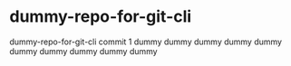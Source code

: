 # dummy-repo-for-git-cli
dummy-repo-for-git-cli
commit 1
dummy
dummy
dummy
dummy
dummy
dummy
dummy
dummy
dummy
dummy
